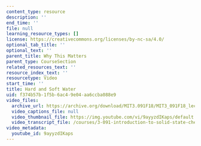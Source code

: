 ```yaml
---
content_type: resource
description: ''
end_time: ''
file: null
learning_resource_types: []
license: https://creativecommons.org/licenses/by-nc-sa/4.0/
optional_tab_title: ''
optional_text: ''
parent_title: Why This Matters
parent_type: CourseSection
related_resources_text: ''
resource_index_text: ''
resourcetype: Video
start_time: ''
title: Hard and Soft Water
uid: f374b57b-1f5b-6ac4-9e04-aa6ccba088e9
video_files:
  archive_url: https://archive.org/download/MIT3.091F18/MIT3_091F18_lec30_wtm_300k.mp4
  video_captions_file: null
  video_thumbnail_file: https://img.youtube.com/vi/9ayyzdIKaps/default.jpg
  video_transcript_file: /courses/3-091-introduction-to-solid-state-chemistry-fall-2018/f64d804018bc0bf84723c373366a7516_9ayyzdIKaps.pdf
video_metadata:
  youtube_id: 9ayyzdIKaps
---
```

